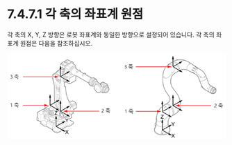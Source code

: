 # 7.4.7.1 각 축의 좌표계 원점

각 축의 X, Y, Z 방향은 로봇 좌표계와 동일한 방향으로 설정되어 있습니다. 각 축의 좌표계 원점은 다음을 참조하십시오.

![&#xADF8;&#xB9BC; 63 &#xB85C;&#xBD07; &#xD615;&#xD0DC;&#xBCC4; &#xAC01; &#xCD95;&#xC758; &#xC88C;&#xD45C;&#xACC4; &#xC6D0;&#xC810;](../../../.gitbook/assets/image%20%28483%29.png)

